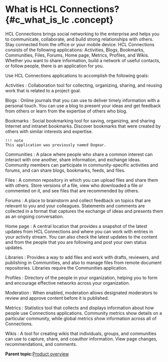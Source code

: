 # What is HCL Connections? {#c_what_is_lc .concept}

HCL Connections brings social networking to the enterprise and helps you to communicate, collaborate, and build strong relationships with others. Stay connected from the office or your mobile device. HCL Connections consists of the following applications: Activities, Blogs, Bookmarks, Communities, Files, Forums, Home page, Metrics, Profiles, and Wikis. Whether you want to share information, build a network of useful contacts, or follow people, there is an application for you.

Use HCL Connections applications to accomplish the following goals:

Activities
:   Collaboration tool for collecting, organizing, sharing, and reusing work that is related to a project goal.

Blogs
:   Online journals that you can use to deliver timely information with a personal touch. You can use a blog to present your ideas and get feedback from others or learn from the expertise of others who blog.

Bookmarks
:   Social bookmarking tool for saving, organizing, and sharing Internet and intranet bookmarks. Discover bookmarks that were created by others with similar interests and expertise.

    !!! note
    This application was previously named Dogear.

Communities
:   A place where people who share a common interest can interact with one another, share information, and exchange ideas. Community members can participate in community-specific activities and forums, and can share blogs, bookmarks, feeds, and files.

Files
:   A common repository in which you can upload files and share them with others. Store versions of a file, view who downloaded a file or commented on it, and see files that are recommended by others.

Forums
:   A place to brainstorm and collect feedback on topics that are relevant to you and your colleagues. Statements and comments are collected in a format that captures the exchange of ideas and presents them as an ongoing conversation.

Home page
:   A central location that provides a snapshot of the latest updates from HCL Connections and where you can work with entries in your activity stream. You can also check the latest updates to the content and from the people that you are following and post your own status updates.

Libraries
:   Provides a way to add files and work with drafts, reviewers, and publishing in Communities, and also to manage files from remote document repositories. Libraries require the Communities application.

Profiles
:   Directory of the people in your organization, helping you to form and encourage effective networks across your organization.

Moderation
:   When enabled, moderation allows designated moderators to review and approve content before it is published.

Metrics
:   Statistics tool that collects and displays information about how people use Connections applications. Community metrics show details on a particular community, while global metrics show information across all of Connections.

Wikis
:   A tool for creating wikis that individuals, groups, and communities can use to capture, share, and coauthor information. View page changes, recommendations, and comments.

**Parent topic:**[Product overview](../overview/c_lc4_product_overview.md)

